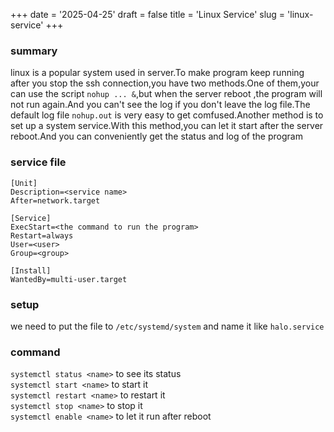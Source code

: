 +++
date = '2025-04-25'
draft = false
title = 'Linux Service'
slug = 'linux-service'
+++
### summary
linux is a popular system used in server.To make program keep running after you stop the ssh connection,you have two methods.One of them,your can use the script `nohup ... &`,but when the server reboot ,the program will not run again.And you can't see the log if you don't leave the log file.The default log file `nohup.out` is very easy to get comfused.Another method is to set up a system service.With this method,you can let it start after the server reboot.And you can conveniently get the status and log of the program
### service file
```service
[Unit]
Description=<service name>
After=network.target

[Service]
ExecStart=<the command to run the program>
Restart=always
User=<user>
Group=<group>

[Install]
WantedBy=multi-user.target
```
### setup
we need to put the file to `/etc/systemd/system` and name it like `halo.service`
### command
`systemctl status <name>` to see its status  
`systemctl start <name>` to start it  
`systemctl restart <name>` to restart it  
`systemctl stop <name>` to stop it  
`systemctl enable <name>` to let it run after reboot  